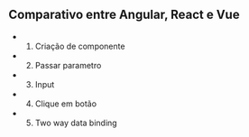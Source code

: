 ## Comparativo entre Angular, React e Vue

- 1) Criação de componente
- 2) Passar parametro
- 3) Input
- 4) Clique em botão
- 5) Two way data binding